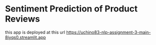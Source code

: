 # Sentiment Prediction of Product Reviews
this app is deployed at this url https://uchino83-nlp-assignment-3-main-8iyqs0.streamlit.app
